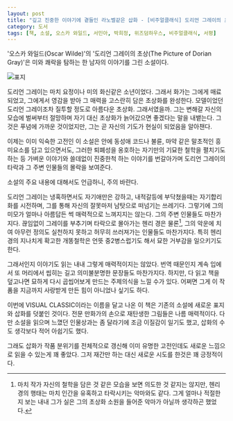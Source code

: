 ```yaml
---
layout: post
title: "깊고 진중한 이야기에 곁들인 라노벨같은 삽화 - [비주얼클래식] 도리언 그레이의 초상"
category: 도서
tags: [책, 소설, 오스카 와일드, 서민아, 박희정, 위즈덤하우스, 비주얼클래식, 서평]
---
```


'오스카 와일드(Oscar Wilde)'의
'도리언 그레이의 초상(The Picture of Dorian Gray)'은
미와 쾌락을 탐하는 한 남자의 이야기를 그린 소설이다.

![표지](https://lh3.googleusercontent.com/P1ZlHtD92F6Z13t_WzehgnDuwKs1CsA2_e4hcHfDOKyi8WEJj3sP3XCZnbEnu0W_g6mbiiEkpbjFzg=s480)

도리언 그레이는 마치 요정이나 미의 화신같은 소년이었다.
그래서 화가는 그에게 매료되었고,
그에게서 영감을 받아 그 매력을 고스란히 담은 초상화를 완성한다.
모델이었던 도리언 그레이조차 질투할 정도로 아름다운 초상화.
그래서였을까.
그는 변해갈 자신의 모습에 벌써부터 절망하며
자기 대신 초상화가 늙어갔으면 좋겠다는 말을 내뱉는다.
그것은 푸념에 가까운 것이었지만,
그는 곧 자신의 기도가 현실이 되었음을 알아챈다.

이제는 이미 익숙한 고전인 이 소설은
안에 동성애 코드나 불륜, 마약 같은 말초적인 흥미요소를 담고 있으면서도,
그러한 퇴폐성을 옹호하는 자기만의 기묘한 철학을 펼치기도 하는 등
가벼운 이야기와 쓸데없이 진중한척 하는 이야기를 번갈아가며
도리언 그레이의 타락과 그 주변 인물들의 몰락을 보여준다.


<div class="im im-warning">
소설의 주요 내용에 대해서도 언급하니, 주의 바란다.
</div>


도리언 그레이는 냉혹하면서도 자기애만은 강하고,
내적갈등에 부닥쳤을때는 자기합리화를 시전하며,
그를 통해 자신의 잘못마저 남탓으로 떠넘기는 쓰레기다.
그렇기에 그의 미모가 얼마나 아름답든 썩 매력적으로 느껴지지는 않는다.
그의 주변 인물들도 마찬가지다.
끊임없이 그레이를 부추기며 타락으로 몰아가는 헨리 경은 물론[^1],
그의 악운에 치여 아무런 정의도 실천하지 못하고 허무히 쓰러져가는 인물들도 마찬가지다.
특히 헨리 경의 지나치게 확고한 개똥철학은
언뜻 중2병스럽기도 해서 묘한 거부감을 일으키기도 한다.

[^1]: 마치 작가 자신의 철학을 담은 것 같은 모습을 보면 의도한 것 같지는 않지만,  헨리경의 행태는 마치 인간을 유혹하고 타락시키는 악마와도 같다. 그게 얼마나 적절한지 보는 내내 그가 실은 그의 초상화 소원을 들어준 악마가 아닐까 생각하곤 했었다.

그래서인지 이야기도 읽는 내내 그렇게 매력적이지는 않았다.
번역 때문인지 계속 입에서 또 머리에서 씹히는 길고 의미불분명한 문장들도 마찬가지다.
하지만, 다 읽고 책을 덮고나면
묘하게 다시 곱씹어보게 만드는 주제의식을 느낄 수가 있다.
어쩌면 그게 이 작품을 지금까지 사랑받게 만든 힘이 아니었나 싶기도 하다.

이번에 VISUAL CLASSIC이라는 이름을 달고 나온 이 책은
기존의 소설에 새로운 표지와 삽화를 덧붙인 것이다.
전문 만화가의 손으로 재탄생한 그림들은 나름 매력적이다.
다만 소설을 읽으며 느꼈던 인물상과는 좀 달라기에 조금 이질감이 일기도 했고,
삽화의 수도 생각보다 적어 아쉽기도 했다.

그래도 삽화가 작품 분위기를 전체적으로 갱신해
이미 유명한 고전인데도 새로운 느낌으로 읽을 수 있는게 꽤 좋았다.
그저 재간만 하는 대신 새로운 시도를 한것은 꽤 긍정적이다.
